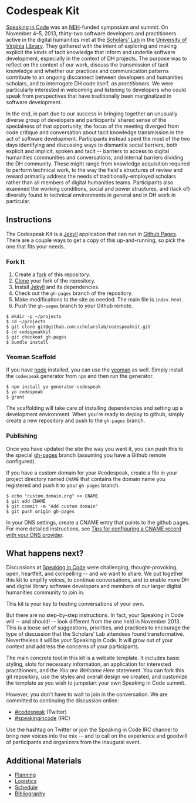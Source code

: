 # Codespeak Kit

[Speaking in Code][codespeak] was an [NEH][neh]-funded symposium and
summit. On November 4–5, 2013, thirty-two software developers and
practitioners active in the digital humanities met at the [Scholars'
Lab][slab] in the [University of Virginia][uva] [Library][uva-lib]. They
gathered with the intent of exploring and making explicit the kinds of
tacit knowledge that inform and underlie software development,
especially in the context of DH projects. The purpose was to reflect on
the context of our work, discuss the transmission of tacit knowledge and
whether our practices and communication patterns contribute to an
ongoing disconnect between developers and humanities scholars, and to
interrogate DH code itself, *as practitioners*. We were particularly
interested in welcoming and listening to developers who could speak from
perspectives that have traditionally been marginalized in software
development.

In the end, in part due to our success in bringing together an unusually
diverse group of developers and participants' shared sense of the
specialness of that opportunity, the focus of the meeting diverged from
code critique and conversation about tacit knowledge transmission in the
act of software development. Participants instead spent the most of the
two days identifying and discussing ways to dismantle social barriers,
both explicit and implicit, spoken and tacit -- barriers to access to
digital humanities communities and conversations, and internal barriers
dividing the DH community. These might range from  knowledge acquisition
required to perform technical work, to the way the field's structures of
review and reward primarily address the needs of traditionally-employed
scholars rather than all members of digital humanities teams.
Participants also examined the working conditions, social and power
structures, and (lack of) diversity found in technical environments in
general and in DH work in particular.

## Instructions

The Codespeak Kit is a [Jekyll][jekyll] application that can run in
[Github Pages][pages]. There are a couple ways to get a copy of this
up-and-running, so pick the one that fits your needs.

### Fork It

1. Create a [fork][fork] of this repository.
2. [Clone][clone] your fork of the repository.
3. Install [Jekyll][jekyll] and its dependencies.
3. Check out the `gh-pages` branch of the repository.
4. Make modifications to the site as needed. The main file is
   `index.html`.
5. Push the `gh-pages` branch to your Github remote.

```shell
$ mkdir -p ~/projects
$ cd ~/projects
$ git clone git@github.com:scholarslab/codespeakkit.git
$ cd codespeakkit
$ git checkout gh-pages
$ bundle install
```

### Yeoman Scaffold
If you have [node][node] installed, you can use the [yeoman][yeoman] as
well. Simply install the `codespeak` generator from `npm` and then run
the generator.

```shell
$ npm install yo generator-codespeak
$ yo codespeak
$ grunt
```

The scaffolding will take care of installing dependencies and setting up
a development environment. When you're ready to deploy to github, simply
create a new repository and push to the `gh-pages` branch.

### Publishing

Once you have updated the site the way you want it, you can push this to
the special [gh-pages][pages] branch (assuming you have a Github remote
configured).

If you have a custom domain for your #codespeak, create a file in your
project directory named `CNAME` that contains the domain name you
registered and push it to your `gh-pages` branch.

```shell
$ echo "custom.domain.org" >> CNAME
$ git add CNAME
$ git commit -m "Add custom domain"
$ git push origin gh-pages
```
In your DNS settings, create a CNAME entry that points to the github
pages. For more detailed instructions, see [Tips for configuring a CNAME
record with your DNS provider][gh-pages-dns].

## What happens next?

Discussions at [Speaking in Code][codespeak] were challenging,
thought-provoking, open, heartfelt, and compelling -- and we want to
share. We put together this kit to amplify voices, to continue
conversations, and to enable more DH and digital library software
developers and members of our larger digital humanities community to
join in.

This kit is your key to hosting conversations of your own.

But there are no step-by-step instructions. In fact, your Speaking in
Code will -- and should! -- look different from the one held in November
2013. This is a loose set of suggestions, priorities, and practices to
      encourage the type of discussion that the Scholars' Lab attendees
found transformative. Nevertheless it will be *your* Speaking in Code.
It will grow out of your context and address the concerns of your
participants.

The main concrete tool in this kit is a website template. It includes
basic styling, slots for necessary information, an application for
interested practitioners, and the *You are Welcome Here* statement. You
can fork this git repository, use the styles and overall design we
created, and customize the template as you wish to jumpstart your own
Speaking in Code summit.

However, you don't have to wait to join in the conversation. We are
committed to continuing the discussion online:

* [#codespeak][twitter] (Twitter)
* [#speakingincode][irc] (IRC)

Use the hashtag on Twitter or join the Speaking in Code IRC channel to
bring new voices into the mix -- and to call on the experience and
goodwill of participants and organizers from the inaugural event.


## Additional Materials
* [Planning](planning.md)
* [Logistics](logistics.md)
* [Schedule](schedule.md)
* [Bibliography](bibliography.md)

[codespeak]: http://codespeak.scholarslab.org/
[neh]: http://www.neh.gov/divisions/odh
[slab]: http://www.scholarslab.org/
[uva]: http://www.virginia.edu/
[uva-lib]: http://www.library.virginia.edu/
[twitter]: https://twitter.com/search?q=%23codespeak
[irc]: http://webchat.freenode.net/?channels=%23codespeak&uio=d4
[fork]: https://help.github.com/articles/fork-a-repo#step-1-fork-the-spoon-knife-repository
[clone]: https://help.github.com/articles/fork-a-repo#step-2-clone-your-fork
[jekyll]: http://jekyllrb.com/
[node]: http://nodejs.org/
[yeoman]: http://yeoman.io/
[pages]: https://pages.github.com/
[gh-pages]: https://help.github.com/articles/creating-project-pages-manually
[gh-pages-dns]: https://help.github.com/articles/tips-for-configuring-a-cname-record-with-your-dns-provider
